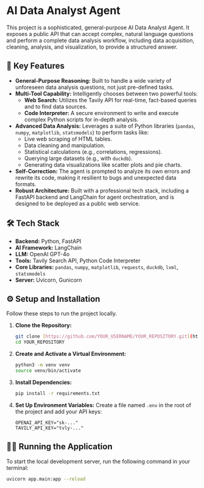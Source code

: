 # AI Data Analyst Agent

This project is a sophisticated, general-purpose AI Data Analyst Agent. It exposes a public API that can accept complex, natural language questions and perform a complete data analysis workflow, including data acquisition, cleaning, analysis, and visualization, to provide a structured answer.

## 🚀 Key Features

* **General-Purpose Reasoning:** Built to handle a wide variety of unforeseen data analysis questions, not just pre-defined tasks.
* **Multi-Tool Capability:** Intelligently chooses between two powerful tools:
    * **Web Search:** Utilizes the Tavily API for real-time, fact-based queries and to find data sources.
    * **Code Interpreter:** A secure environment to write and execute complex Python scripts for in-depth analysis.
* **Advanced Data Analysis:** Leverages a suite of Python libraries (`pandas`, `numpy`, `matplotlib`, `statsmodels`) to perform tasks like:
    * Live web scraping of HTML tables.
    * Data cleaning and manipulation.
    * Statistical calculations (e.g., correlations, regressions).
    * Querying large datasets (e.g., with `duckdb`).
    * Generating data visualizations like scatter plots and pie charts.
* **Self-Correction:** The agent is prompted to analyze its own errors and rewrite its code, making it resilient to bugs and unexpected data formats.
* **Robust Architecture:** Built with a professional tech stack, including a FastAPI backend and LangChain for agent orchestration, and is designed to be deployed as a public web service.

## 🛠️ Tech Stack

* **Backend:** Python, FastAPI
* **AI Framework:** LangChain
* **LLM:** OpenAI GPT-4o
* **Tools:** Tavily Search API, Python Code Interpreter
* **Core Libraries:** `pandas`, `numpy`, `matplotlib`, `requests`, `duckdb`, `lxml`, `statsmodels`
* **Server:** Uvicorn, Gunicorn

## ⚙️ Setup and Installation

Follow these steps to run the project locally.

1.  **Clone the Repository:**
    ```bash
    git clone [https://github.com/YOUR_USERNAME/YOUR_REPOSITORY.git](https://github.com/YOUR_USERNAME/YOUR_REPOSITORY.git)
    cd YOUR_REPOSITORY
    ```

2.  **Create and Activate a Virtual Environment:**
    ```bash
    python3 -m venv venv
    source venv/bin/activate
    ```

3.  **Install Dependencies:**
    ```bash
    pip install -r requirements.txt
    ```

4.  **Set Up Environment Variables:**
    Create a file named `.env` in the root of the project and add your API keys:
    ```
    OPENAI_API_KEY="sk-..."
    TAVILY_API_KEY="tvly-..."
    ```

## 🏃‍♀️ Running the Application

To start the local development server, run the following command in your terminal:
```bash
uvicorn app.main:app --reload
